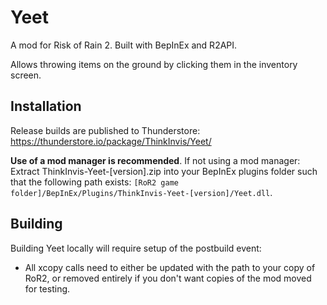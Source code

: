 # Yeet

A mod for Risk of Rain 2. Built with BepInEx and R2API.

Allows throwing items on the ground by clicking them in the inventory screen.

## Installation

Release builds are published to Thunderstore: https://thunderstore.io/package/ThinkInvis/Yeet/
	
**Use of a mod manager is recommended**. If not using a mod manager: Extract ThinkInvis-Yeet-[version].zip into your BepInEx plugins folder such that the following path exists: `[RoR2 game folder]/BepInEx/Plugins/ThinkInvis-Yeet-[version]/Yeet.dll`.

## Building

Building Yeet locally will require setup of the postbuild event:
- All xcopy calls need to either be updated with the path to your copy of RoR2, or removed entirely if you don't want copies of the mod moved for testing.